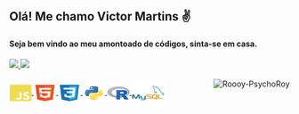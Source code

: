 ## Olá! Me chamo Victor Martins ✌
#### Seja bem vindo ao meu amontoado de códigos, sinta-se em casa.
 <div>
  <a href="https://github.com/victorcmmartins">
  <img height="160em" src="https://github-readme-stats.vercel.app/api?username=victorcmmartins&show_icons=true&theme=radical&include_all_commits=true&count_private=true"/>
  <img height="160em" src="https://github-readme-stats.vercel.app/api/top-langs/?username=victorcmmartins&layout=compact&langs_count=7&theme=radical"/>
</div>
 <div style="display: inline_block"><br>
  <img align="center" alt="Roooy-Js" height="30" width="40" src="https://raw.githubusercontent.com/devicons/devicon/master/icons/javascript/javascript-plain.svg">
  <img align="center" alt="Roooy-HTML" height="30" width="40" src="https://raw.githubusercontent.com/devicons/devicon/master/icons/html5/html5-original.svg">
  <img align="center" alt="Roooy-CSS" height="30" width="40" src="https://raw.githubusercontent.com/devicons/devicon/master/icons/css3/css3-original.svg">
  <img align="center" alt="Roooy-Python" height="30" width="40" src="https://raw.githubusercontent.com/devicons/devicon/master/icons/python/python-original.svg">
  <img align="center" alt="Roooy-R" height="30" width="40" src="https://raw.githubusercontent.com/devicons/devicon/master/icons/r/r-original.svg">
  <img align="center" alt="Roooy-MySql" height="50" width="60" src="https://raw.githubusercontent.com/devicons/devicon/master/icons/mysql/mysql-original-wordmark.svg">
  <a href="https://open.spotify.com/artist/5c58doF3yXtAb5c8y6C4FH" target="_blank"> <img height="150em" align="right" alt="Roooy-PsychoRoy" src="https://i1.sndcdn.com/artworks-cRT7jtwsffrx-0-t500x500.jpg"/>
  
</div>
  
  ##
